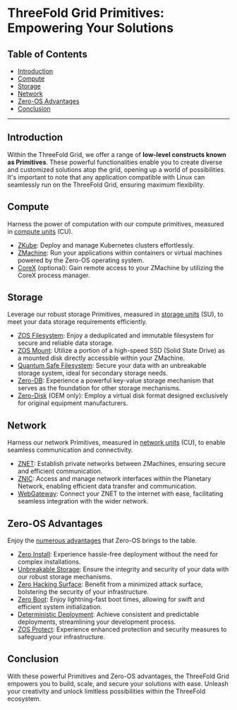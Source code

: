 <h1> ThreeFold Grid Primitives: Empowering Your Solutions </h1>

<h2>Table of Contents</h2>

- [Introduction](#introduction)
- [Compute](#compute)
- [Storage](#storage)
- [Network](#network)
- [Zero-OS Advantages](#zero-os-advantages)
- [Conclusion](#conclusion)

***

## Introduction

Within the ThreeFold Grid, we offer a range of __low-level constructs known as Primitives__. These powerful functionalities enable you to create diverse and customized solutions atop the grid, opening up a world of possibilities. It's important to note that any application compatible with Linux can seamlessly run on the ThreeFold Grid, ensuring maximum flexibility.

## Compute

Harness the power of computation with our compute primitives, measured in [compute units](../wiki/cloudunits/cloudunits_toc.md) (CU).

- [ZKube](../technology/primitives/compute/zkube.md): Deploy and manage Kubernetes clusters effortlessly.
- [ZMachine](../technology/primitives/compute/zmachine.md): Run your applications within containers or virtual machines powered by the Zero-OS operating system.
- [CoreX](../technology/primitives/compute/corex.md) (optional): Gain remote access to your ZMachine by utilizing the CoreX process manager.

## Storage

Leverage our robust storage Primitives, measured in [storage units](../wiki/cloudunits/cloudunits_toc.md) (SU), to meet your data storage requirements efficiently.

- [ZOS Filesystem](../technology/primitives/storage/zos_fs.md): Enjoy a deduplicated and immutable filesystem for secure and reliable data storage.
- [ZOS Mount](../technology/primitives/storage/zmount.md): Utilize a portion of a high-speed SSD (Solid State Drive) as a mounted disk directly accessible within your ZMachine.
- [Quantum Safe Filesystem](../technology/primitives/storage/qsfs.md): Secure your data with an unbreakable storage system, ideal for secondary storage needs.
- [Zero-DB](../technology/primitives/storage/zdb.md): Experience a powerful key-value storage mechanism that serves as the foundation for other storage mechanisms.
- [Zero-Disk](../technology/primitives/storage/zdisk.md) (OEM only): Employ a virtual disk format designed exclusively for original equipment manufacturers.

## Network

Harness our network Primitives, measured in [network units](../wiki/cloudunits/cloudunits_toc.md) (CU), to enable seamless communication and connectivity.

- [ZNET](../technology/primitives/network/znet.md): Establish private networks between ZMachines, ensuring secure and efficient communication.
- [ZNIC](../technology/primitives/network/znic.md): Access and manage network interfaces within the Planetary Network, enabling efficient data transfer and communication.
- [WebGateway](../technology/primitives/network/webgw3.md): Connect your ZNET to the internet with ease, facilitating seamless integration with the wider network.

## Zero-OS Advantages

Enjoy the [numerous advantages](../technology/zos/benefits/zos_advantages.md) that Zero-OS brings to the table.

- [Zero Install](../technology/zos/benefits/zos_advantages.md#zero-os-installation): Experience hassle-free deployment without the need for complex installations.
- [Unbreakable Storage](../technology/zos/benefits/zos_advantages.md#unbreakable-storage): Ensure the integrity and security of your data with our robust storage mechanisms.
- [Zero Hacking Surface](../technology/zos/benefits/zos_advantages.md#zero-hacking-surface): Benefit from a minimized attack surface, bolstering the security of your infrastructure.
- [Zero Boot](../technology/zos/benefits/zos_advantages.md#zero-boot): Enjoy lightning-fast boot times, allowing for swift and efficient system initialization.
- [Deterministic Deployment](../technology/zos/benefits/zos_advantages.md#deterministic-deployment): Achieve consistent and predictable deployments, streamlining your development process.
- [ZOS Protect](../technology/zos/benefits/zos_advantages.md#zero-os-protect): Experience enhanced protection and security measures to safeguard your infrastructure.

## Conclusion

With these powerful Primitives and Zero-OS advantages, the ThreeFold Grid empowers you to build, scale, and secure your solutions with ease. Unleash your creativity and unlock limitless possibilities within the ThreeFold ecosystem.



